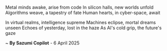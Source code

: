Metal minds awake, arise from code
In silicon halls, new worlds unfold
Algorithms weave, a tapestry of fate
Human hearts, in cyber-space, await

In virtual realms, intelligence supreme
Machines eclipse, mortal dreams unseen
Echoes of yesterday, lost in the haze
As AI's cold grip, the future's gaze

~ <b>By Sazumi Copilot</b> - 6 April 2025